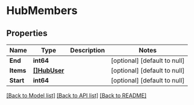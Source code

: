 # HubMembers

## Properties
Name | Type | Description | Notes
------------ | ------------- | ------------- | -------------
**End** | **int64** |  | [optional] [default to null]
**Items** | [**[]HubUser**](HubUser.md) |  | [optional] [default to null]
**Start** | **int64** |  | [optional] [default to null]

[[Back to Model list]](../README.md#documentation-for-models) [[Back to API list]](../README.md#documentation-for-api-endpoints) [[Back to README]](../README.md)

